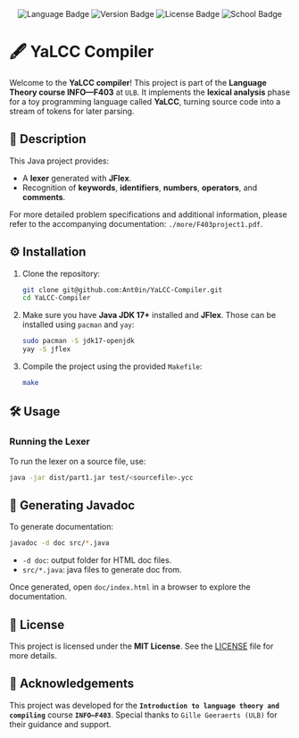<!-- markdownlint-disable MD033 MD041 MD007 -->

<!-- pretty badges -->
<div align="center">
  <img src="https://img.shields.io/badge/Language-Java-red" alt="Language Badge"/>
  <img src="https://img.shields.io/badge/Version-1.0.0_alpha-blue" alt="Version Badge">
  <img src="https://img.shields.io/badge/License-MIT-dark_green.svg" alt="License Badge"/>
  <img src="https://img.shields.io/badge/School-ULB-yellow" alt="School Badge"/>
</div>

# 🖋️ YaLCC Compiler

Welcome to the **YaLCC compiler**! This project is part of the **Language Theory course INFO—F403** at `ULB`. It implements the **lexical analysis** phase for a toy programming language called **YaLCC**, turning source code into a stream of tokens for later parsing.

## 📜 Description

This Java project provides:

- A **lexer** generated with **JFlex**.
- Recognition of **keywords**, **identifiers**, **numbers**, **operators**, and **comments**.

For more detailed problem specifications and additional information, please refer to the accompanying documentation: `./more/F403project1.pdf`.

## ⚙️ Installation

1. Clone the repository:

    ```sh
    git clone git@github.com:Ant0in/YaLCC-Compiler.git
    cd YaLCC-Compiler
    ```

2. Make sure you have **Java JDK 17+** installed and **JFlex**. Those can be installed using `pacman` and `yay`:

    ```sh
    sudo pacman -S jdk17-openjdk
    yay -S jflex
    ```

3. Compile the project using the provided `Makefile`:

    ```sh
    make
    ```

## 🛠️ Usage

### Running the Lexer

To run the lexer on a source file, use:

```sh
java -jar dist/part1.jar test/<sourcefile>.ycc
```

## 📄 Generating Javadoc

To generate documentation:

```sh
javadoc -d doc src/*.java
```

- `-d doc`: output folder for HTML doc files.
- `src/*.java`: java files to generate doc from.

Once generated, open `doc/index.html` in a browser to explore the documentation.

## 📄 License

This project is licensed under the **MIT License**. See the [LICENSE](LICENSE) file for more details.

## 🙏 Acknowledgements

This project was developed for the **`Introduction to language theory and compiling`** course **`INFO—F403`**. Special thanks to `Gille Geeraerts (ULB)` for their guidance and support.
